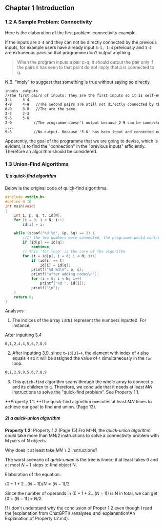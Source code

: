 ## Chapter 1 Introduction

### 1.2 A Sample Problem: Connectivity

Here is the elaboration of the first problem-connectivity example.

If the inputs are `3-4`  and they can not be directly connected by the previous inputs, for example users have already input `3-1, 1-4` previously and `3-4` are extraneous pairs so that programme don't output anything. 

> When the program inputs a pair p-q, it should output the pair only if the pairs it has seen to that point
> do not imply that p is connected to q.  

N.B. "imply" to suggest that something is true without saying so directly.

```txt
inputs	outputs 
//The first pairs of inputs: They are the first inputs so it is self-evident that they are not connected directly to each other when search for the stored table.
3-4 	3-4   
4-9		4-9   //The second pairs are still not directly connected by the previous inputs
8-0		8-0   //The are the same.
2-3		2-3
5-6		5-6
2-9 		 //The programme doesn't output because 2-9 can be connected by '2-3,3-4,4-9'
....
5-6 		 //No output. Because '5-6' has been input and connected each other. They are 'implied' by the previous inputs.
```

Apparently, the goal of the programme that we are going to devise, which is evident, is to find the "connection" in the "previous inputs" efficiently. Therefore an algorithm should be considered.

### 1.3 Union-Find Algorithms

##### 1) a quick-find algorithm

Below is the original code of quick-find algorithms.

```c
#include <stdio.h>
#define N 10
int main(void) 
{
	int i, p, q, t, id[N];	
	for (i = 0; i < N; i++)
		id[i] = i;

    while (scanf("%d %d", &p, &q) == 2) {
		//If the two numbers were connected, the programme would continue.
		if (id[p] == id[q]) 
			continue;
        // This 'for loop' is the core of the algorithm
		for (t = id[p], i = 0; i < N; i++)  
			if (id[i] == t)
				id[i] = id[q];
            printf("%d %d\n", p, q);
            printf("after adding nodes\n");
            for (i = 0; i < N; i++)
                printf("%d ", id[i]);
            printf("\n");
	}
	return 0;
}
```

Analyses: 

1) The indices of the array `id[N]` represent the numbers inputted. For instance, 

After inputting 3,4

```
0,1,2,4,4,5,6,7,8,9 
```

2) After inputting 3,9, since `t=id[3]=4`, the element with index of `4` also equals `4` so it will be assigned the value of `4` simultaneously in the `for` loop. 

```txt
0,1,2,9,9,5,6,7,8,9  
```

3) This `quick-find` algorithm scans through the whole array to connect `p` and its children to `q`. Therefore, we conclude that it needs at least $MN$ instructions to solve the "quick-find problem". See Property 1.1.

**Property 1.1: **The quick-find algorithm executes at least $MN$ times to achieve our goal to find and union. (Page 13).

##### 2) a quick-union algorithm

**Property 1.2:** Property 1.2 (Page 15) Fro M>N, the *quick-union algorithm* could take more than MN/2 instructions to solve a connectivity problem with M pairs of N objects.

Why does it at least take $MN\backslash 2$ instructions?

The worst scenario of *quick-union* is the tree is linear; it at least takes 0 and at most $N-1$ steps to find object N. 

Elaboration of the equation:

$(0+1+2...(N-1))/ N=(N-1)/2$ 

Since the number of operands in $(0+1+2...(N-1))$ is N in total, we can get $[0+(N-1)]\times N/2$.

**!!** I don't understand why the conclusion of Proper 1.2 even though I read the [explanation from ChatGPT](.\analyses_and_explanantion\An Explanation of Property I.2.md).

